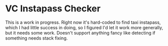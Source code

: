 # VC Instapass Checker
 
This is a work in progress. Right now it's hard-coded to find taxi instapass, which I had little success in doing, so I figured I'd let it work more generally, but it needs some work.
Doesn't support anything fancy like detecting if something needs stack fixing.
